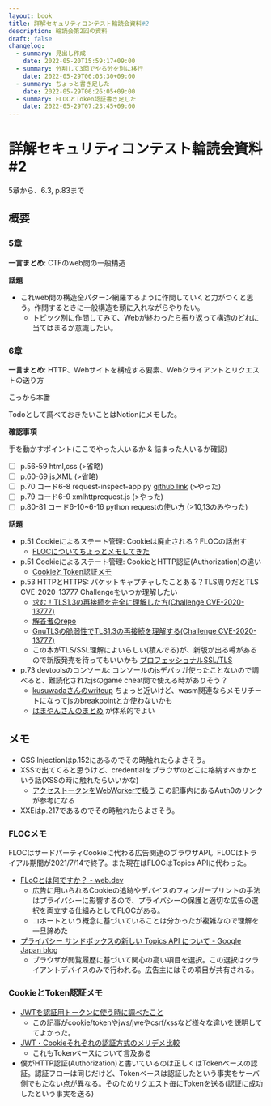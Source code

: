 ```yaml
---
layout: book
title: 詳解セキュリティコンテスト輪読会資料#2
description: 輪読会第2回の資料
draft: false
changelog:
  - summary: 見出し作成
    date: 2022-05-20T15:59:17+09:00
  - summary: 分割して3回でやる分を別に移行
    date: 2022-05-29T06:03:30+09:00
  - summary: ちょっと書き足した
    date: 2022-05-29T06:26:05+09:00
  - summary: FLOCとToken認証書き足した
    date: 2022-05-29T07:23:45+09:00
---
```


# 詳解セキュリティコンテスト輪読会資料#2

5章から、6.3, p.83まで

## 概要

### 5章

**一言まとめ**: CTFのweb問の一般構造

**話題**

- これweb問の構造全パターン網羅するように作問していくと力がつくと思う。作問するときに一般構造を頭に入れながらやりたい。
  - トピック別に作問してみて、Webが終わったら振り返って構造のどれに当てはまるか意識したい。

### 6章

**一言まとめ**: HTTP、Webサイトを構成する要素、Webクライアントとリクエストの送り方

こっから本番

Todoとして調べておきたいことはNotionにメモした。

**確認事項**

手を動かすポイント(ここでやった人いるか & 詰まった人いるか確認)

- [ ] p.56-59 html,css (>省略)
- [ ] p.60-69 js,XML (>省略)
- [ ] p.70 コード6-8 request-inspect-app.py [github link](https://github.com/ctfbook/2nd/blob/main/dist/files/web/02_basics/request-inspect-app.py) (>やった)
- [ ] p.79 コード6-9 xmlhttprequest.js (>やった)
- [ ] p.80-81 コード6-10~6-16 python requestの使い方 (>10,13のみやった)

**話題**

- p.51 Cookieによるステート管理: Cookieは廃止される？FLOCの話出す
  - [FLOCについてちょっとメモしてきた](#ref-1)
- p.51 Cookieによるステート管理: CookieとHTTP認証(Authorization)の違い
  - [CookieとToken認証メモ](#ref-2)
- p.53 HTTPとHTTPS: パケットキャプチャしたことある？TLS周りだとTLS CVE-2020-13777 Challengeをいつか理解したい
  - [求む！TLS1.3の再接続を完全に理解した方(Challenge CVE-2020-13777)](https://jovi0608.hatenablog.com/entry/2020/06/13/104905)
  - [解答者のrepo](https://github.com/prprhyt/PoC_TLS1_3_CVE-2020-13777)
  - [GnuTLSの脆弱性でTLS1.3の再接続を理解する(Challenge CVE-2020-13777)](https://jovi0608.hatenablog.com/entry/2020/07/03/131719)
  - この本がTLS/SSL理解によいらしい(積んでる)が、新版が出る噂があるので新版発売を待ってもいいかも [プロフェッショナルSSL/TLS](https://www.lambdanote.com/products/tls)
- p.73 devtoolsのコンソール: コンソールのjsデバッガ使ったことないので調べると、難読化されたjsのgame cheat問で使える時がありそう？
  - [kusuwadaさんのwriteup](https://tech.kusuwada.com/entry/2020/04/05/132308#section1) ちょっと近いけど、wasm関連ならメモリチートになってjsのbreakpointとか使わないかも
  - [はまやんさんのまとめ](https://blog.hamayanhamayan.com/entry/2021/12/22/000156) が体系的でよい

## メモ

- CSS Injectionはp.152にあるのでその時触れたらよさそう。
- XSSで出てくると思うけど、credentialをブラウザのどこに格納すべきかという話(XSSの時に触れたらいいかな)
  - [アクセストークンをWebWorkerで扱う](https://lealog.hateblo.jp/entry/2021/06/09/134854) この記事内にあるAuth0のリンクが参考になる
- XXEはp.217であるのでその時触れたらよさそう。

### <a name="ref-1"></a>FLOCメモ

FLOCはサードパーティCookieに代わる広告関連のブラウザAPI。FLOCはトライアル期間が2021/7/14で終了。また現在はFLOCはTopics APIに代わった。

- [FLoCとは何ですか？ - web.dev](https://web.dev/i18n/ja/floc/)
  - 広告に用いられるCookieの追跡やデバイスのフィンガープリントの手法はプライバシーに影響するので、プライバシーの保護と適切な広告の選択を両立する仕組みとしてFLOCがある。
  - コホートという概念に基づいていることは分かったが複雑なので理解を一旦諦めた
- [プライバシー サンドボックスの新しい Topics API について - Google Japan blog](https://japan.googleblog.com/2022/01/topics-api.html)
  - ブラウザが閲覧履歴に基づいて関心の高い項目を選択。この選択はクライアントデバイスのみで行われる。広告主にはその項目が共有される。

### <a name="ref-2"></a>CookieとToken認証メモ

- [JWTを認証用トークンに使う時に調べたこと](https://christina04.hatenablog.com/entry/2016/06/07/123000)
  - この記事がcookie/tokenやjws/jweやcsrf/xssなど様々な違いを説明しててよかった。
- [JWT・Cookieそれぞれの認証方式のメリデメ比較](https://qiita.com/doyaaaaaken/items/02357c2ebca994160804)
  - これもTokenベースについて言及ある
- 僕がHTTP認証(Authorization)と書いているのは正しくはTokenベースの認証。認証フローは同じだけど、Tokenベースは認証したという事実をサーバ側でもたない点が異なる。そのためリクエスト毎にTokenを送る(認証に成功したという事実を送る)
